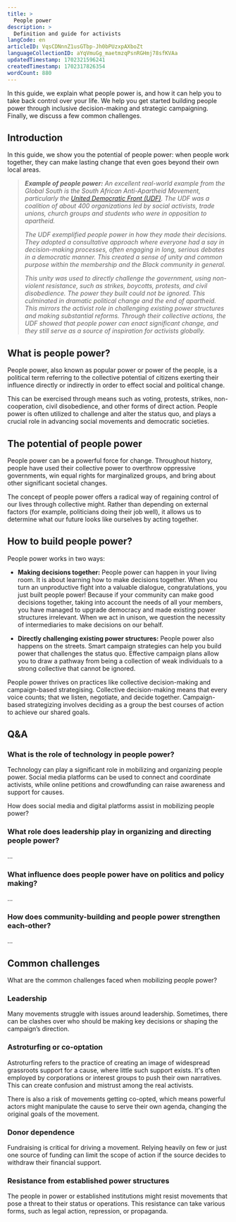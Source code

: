 ```yaml
---
title: >
  People power
description: >
  Definition and guide for activists 
langCode: en
articleID: VqsCDNnnZ1usGTbp-Jh0bPUzxpAXboZt
languageCollectionID: aYqVmuGg_maetmzqPsnRGHmj78sfKVAa
updatedTimestamp: 1702321596241
createdTimestamp: 1702317826354
wordCount: 880
---
```


In this guide, we explain what people power is, and how it can help you to take back control over your life. We help you get started building people power through inclusive decision-making and strategic campaigning. Finally, we discuss a few common challenges.

## Introduction

In this guide, we show you the potential of people power: when people work together, they can make lasting change that even goes beyond their own local areas.

> **_Example of people power:_** _An excellent real-world example from the Global South is the South African Anti-Apartheid Movement, particularly the_ [_United Democratic Front (UDF)_](https://en.wikipedia.org/wiki/United_Democratic_Front_(South_Africa)?utm_source=activisthandbook.org)_. The UDF was a coalition of about 400 organizations led by social activists, trade unions, church groups and students who were in opposition to apartheid._
> 
> _The UDF exemplified people power in how they made their decisions. They adopted a consultative approach where everyone had a say in decision-making processes, often engaging in long, serious debates in a democratic manner. This created a sense of unity and common purpose within the membership and the Black community in general._
> 
> _This unity was used to directly challenge the government, using non-violent resistance, such as strikes, boycotts, protests, and civil disobedience. The power they built could not be ignored. This culminated in dramatic political change and the end of apartheid. This mirrors the activist role in challenging existing power structures and making substantial reforms. Through their collective actions, the UDF showed that people power can enact significant change, and they still serve as a source of inspiration for activists globally._

## What is people power?

People power, also known as popular power or power of the people, is a political term referring to the collective potential of citizens exerting their influence directly or indirectly in order to effect social and political change.

This can be exercised through means such as voting, protests, strikes, non-cooperation, civil disobedience, and other forms of direct action. People power is often utilized to challenge and alter the status quo, and plays a crucial role in advancing social movements and democratic societies.

## The potential of people power

People power can be a powerful force for change. Throughout history, people have used their collective power to overthrow oppressive governments, win equal rights for marginalized groups, and bring about other significant societal changes.

The concept of people power offers a radical way of regaining control of our lives through collective might. Rather than depending on external factors (for example, politicians doing their job well), it allows us to determine what our future looks like ourselves by acting together.

## How to build people power?

People power works in two ways:

-   **Making decisions together:** People power can happen in your living room. It is about learning how to make decisions together. When you turn an unproductive fight into a valuable dialogue, congratulations, you just built people power! Because if your community can make good decisions together, taking into account the needs of all your members, you have managed to upgrade democracy and made existing power structures irrelevant. When we act in unison, we question the necessity of intermediaries to make decisions on our behalf.
    
-   **Directly challenging existing power structures:** People power also happens on the streets. Smart campaign strategies can help you build power that challenges the status quo. Effective campaign plans allow you to draw a pathway from being a collection of weak individuals to a strong collective that cannot be ignored.
    

People power thrives on practices like collective decision-making and campaign-based strategising. Collective decision-making means that every voice counts; that we listen, negotiate, and decide together. Campaign-based strategizing involves deciding as a group the best courses of action to achieve our shared goals.

## Q&A

### **What is the role of technology in people power?**

Technology can play a significant role in mobilizing and organizing people power. Social media platforms can be used to connect and coordinate activists, while online petitions and crowdfunding can raise awareness and support for causes.

How does social media and digital platforms assist in mobilizing people power?

### What role does leadership play in organizing and directing people power?

...

### What influence does people power have on politics and policy making?

...

### How does community-building and people power strengthen each-other?

...

## **Common challenges**

What are the common challenges faced when mobilizing people power?

### Leadership

Many movements struggle with issues around leadership. Sometimes, there can be clashes over who should be making key decisions or shaping the campaign’s direction.

### **Astroturfing or** co-optation

Astroturfing refers to the practice of creating an image of widespread grassroots support for a cause, where little such support exists. It's often employed by corporations or interest groups to push their own narratives. This can create confusion and mistrust among the real activists.

There is also a risk of movements getting co-opted, which means powerful actors might manipulate the cause to serve their own agenda, changing the original goals of the movement.

### Donor dependence

Fundraising is critical for driving a movement. Relying heavily on few or just one source of funding can limit the scope of action if the source decides to withdraw their financial support.

### Resistance from established power structures

The people in power or established institutions might resist movements that pose a threat to their status or operations. This resistance can take various forms, such as legal action, repression, or propaganda.
